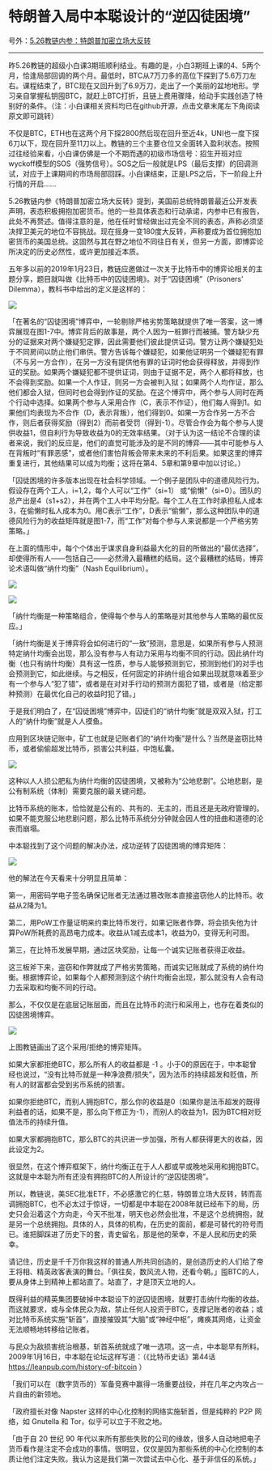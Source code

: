 # 特朗普入局中本聪设计的“逆囚徒困境”

号外：[5.26教链内参：特朗普加密立场大反转](http://rd.liujiaolian.com/i/20240526)

* * *

昨5.26教链的超级小白课3期班顺利结业。有趣的是，小白3期班上课的4、5两个月，恰逢局部回调的两个月。最低时，BTC从7万刀多的高位下探到了5.6万刀左右。课程结束了，BTC现在又回升到了6.9万刀，走出了一个美丽的盆地地形。学习亲自掌握私钥囤BTC，就赶上BTC打折，且链上费用骤降，给动手实践创造了特别好的条件。（注：小白课相关资料均已在github开源，点击文章末尾左下角阅读原文即可跳转）

不仅是BTC，ETH也在这两个月下探2800然后现在回升至近4k，UNI也一度下探6刀以下，现在回升至11刀以上。教链的三个主要仓位又全面转入盈利状态。按照过往经验来看，小白课仿佛是一个不期而遇的初级市场信号：招生开班对应wyckoff模型的SOS（强势信号）。SOS之后一般就是LPS（最后支撑）的回调测试，对应于上课期间的市场局部回踩。小白课结束，正是LPS之后，下一阶段上升行情的开启……

5.26教链内参《特朗普加密立场大反转》提到，美国前总统特朗普最近公开发表声明，表态积极拥抱加密货币。他的一些具体表态和行动承诺，内参中已有报告，此处不再赘述。值得注意的是，他在任时曾经做出过完全不同的表态，声称必须坚决捍卫美元的地位不容挑战。现在摇身一变180度大反转，声称要成为首位拥抱加密货币的美国总统。这固然与其在野之地位不同往日有关，但另一方面，即博弈论所决定的历史必然性，或许更加接近本质。

五年多以前的2019年1月23日，教链应邀做过一次关于比特币中的博弈论相关的主题分享，题目就叫做《比特币中的囚徒困境》。对于“囚徒困境”（Prisoners' Dilemma），教科书中给出的定义是这样的：

![](2024-05-27-A01.png)

「在著名的“囚徒困境”博弈中，一轮剔除严格劣势策略就提供了唯一答案，这一博弈展现在图1-7中。博弈背后的故事是，两个人因为一桩罪行而被捕。警方缺少充分的证据来对两个嫌疑犯定罪，因此需要他们彼此提供证词。警方让两个嫌疑犯处于不同房间以防止他们串供。警方告诉每个嫌疑犯，如果他证明另一个嫌疑犯有罪（不与另一方合作），在另一方没有提供他有罪的证词时他会获得释放，并得到作证的奖励。如果两个嫌疑犯都不提供证词，则由于证据不足，两个人都将释放，也不会得到奖励。如果一个人作证，则另一方会被判入狱；如果两个人均作证，那么他们都会入狱，但同时也会得到作证的奖励。在这个博弈中，两个参与人同时在两个行动中选择。如果两个参与人采用合作（C，表示不作证），他们每人得到1。如果他们均表现为不合作（D，表示背叛），他们得到0。如果一方合作另一方不合作，则后者获得奖励（得到2）而前者受罚（得到-1）。尽管合作会为每个参与人提供收益1，但自利行为导致收益为0的无效率结果。（对于认为这一结论不合理的读者来说，我们的反应是，他们的直觉可能涉及的是不同的博弈——其中可能参与人在背叛时“有罪恶感”，或者他们害怕背叛会带来未来的不利后果。如果这里的博弈重复进行，其他结果可以成为均衡；这将在第4、5章和第9章中加以讨论。）

「囚徒困境的许多版本出现在社会科学领域。一个例子是团队中的道德风险行为。假设存在两个工人，i=1,2，每个人可以“工作”（si=1） 或“偷懒”（si=0）。团队的总产出是4（s1+s2），并在两个工人中平均分配。每个工人在工作时承担私人成本3，在偷懒时私人成本为0。用C表示“工作”，D表示“偷懒”，那么这种团队中的道德风险行为的收益矩阵就是图1-7，而“工作”对每个参与人来说都是一个严格劣势策略。」

在上面的情形中，每个个体出于谋求自身利益最大化的目的所做出的“最优选择”，却使得所有人——包括自己——必然滑入最糟糕的结局。这个最糟糕的结局，博弈论术语叫做“纳什均衡”（Nash Equilibrium）。

![](2024-05-27-A02.png)

![](2024-05-27-A03.png)

「纳什均衡是一种策略组合，使得每个参与人的策略是对其他参与人策略的最优反应。」

「纳什均衡是关于博弈将会如何进行的“一致”预测，意思是，如果所有参与人预测特定纳什均衡会出现，那么没有参与人有动力采用与均衡不同的行动。因此纳什均衡（也只有纳什均衡）具有这一性质，参与人能够预测到它，预测到他们的对手也会预测到它，如此继续。与之相反，任何固定的非纳什组合如果出现就意味着至少有一个参与人“犯了错”，或者是在对对手行动的预测方面犯了错，或者是（给定那种预测）在最优化自己的收益时犯了错。」

于是我们明白了，在“囚徒困境”博弈中，囚徒们的“纳什均衡”就是双双入狱，打工人的“纳什均衡”就是人人摸鱼。

应用到区块链记账中，矿工也就是记账者们的“纳什均衡”是什么？当然是盗窃比特币，或者偷偷超发比特币，损害公共利益，中饱私囊。

![](2024-05-27-A04.png)

这种以人人损公肥私为纳什均衡的囚徒困境，又被称为“公地悲剧”。公地悲剧，是公有制系统（体制）需要克服的最关键问题。

比特币系统的账本，恰恰就是公有的、共有的、无主的，而且还是无政府管理的。如果不能克服公地悲剧问题，那么比特币系统分分钟就会因人性的扭曲和道德的沦丧而崩塌。

中本聪找到了这个问题的解决办法，成功逆转了囚徒困境的博弈矩阵：

![](2024-05-27-A05.png)

他的解法在今天看来十分明显且简单：

第一，用密码学电子签名确保记账者无法通过篡改账本直接盗窃他人的比特币。收益从2降为1。

第二，用PoW工作量证明来约束比特币发行，如果记账者作弊，将会损失他为计算PoW所耗费的高昂电力成本。收益从1减去成本1，收益为0，变得无利可图。

第三，在比特币发展早期，通过区块奖励，让每一个诚实记账者获得正收益。

这三板斧下来，盗窃和作弊就成了严格劣势策略，而诚实记账就成了系统的纳什均衡。根据博弈论，如果每个人都预测到这个纳什均衡会出现，那么就没有人会有动力去采取和均衡不同的行动。

那么，不仅仅是在底层记账层面，而且在比特币的流行和采用上，也存在着类似的囚徒困境博弈。

![](2024-05-27-A06.png)

上图教链画出了这个采用/拒绝的博弈矩阵。

如果大家都拒绝BTC，那么所有人的收益都是 -1 。小于0的原因在于，中本聪曾经也说过，“没有比特币就是一种净浪费/损失”，因为法币的持续超发和贬值，所有人的财富都会受到劣币系统的损害。

如果你拒绝BTC，而别人拥抱BTC，那么你的收益是0（如果你是法币超发的既得利益者的话，如果不是，那么向下修正为-1），而别人的收益为1，因为BTC相对贬值法币的持续升值。

如果大家都拥抱BTC，那么BTC的共识进一步加强，所有人都获得更大的收益，因此设定为2。

很显然，在这个博弈框架下，纳什均衡正在于人人都或早或晚地采用和拥抱BTC。这就是中本聪为所有还没有拥抱BTC的人所设计的“逆囚徒困境”。

所以，教链说，美SEC批准ETF，不必感激它的仁慈，特朗普立场大反转，转而高调拥抱BTC，也不必太过于惊讶，一切都是中本聪在2008年就已经布下的局，历史只会沿着这个方向走，今天不批准，明天也必然会批准，不是这个总统拥抱，就是另一个总统拥抱。具体的人，具体的机构，在历史的面前，都是可替代的符号而已。谁把脚踩进了历史下的套，青史留名，那是他的荣幸，不是人民和历史的荣幸。

请记住，历史是千千万你我这样的普通人所共同创造的，是创造历史的人们给了帝王将相、精英政客表演的舞台。「俱往矣，数风流人物，还看今朝。」囤BTC的人，要从身体上到精神上都站直了。站直了，才是顶天立地的人。

既得利益的精英集团要破掉中本聪设下的逆囚徒困境，就要打击纳什均衡的收益。而这就要求，或与全体民众为敌，禁止任何人投资于BTC，支撑记账者的收益；或对比特币系统实施“斩首”，直接摧毁其“大脑”或“神经中枢”，瘫痪其网络，让资金无法顺畅地转移给记账者。

与民众为敌损害统治根基，斩首系统就成了唯一选项。这一点，中本聪早有所料。2009年1月16日，中本聪在论坛这样写道：（《比特币史话》第44话 https://leanpub.com/history-of-bitcoin ）

「我们可以在（数字货币的）军备竞赛中赢得一场重要战役，并在几年之内攻占一片自由的新领地。

「政府擅长对像 Napster 这样的中心化控制的网络实施斩首，但是纯粹的 P2P 网络，如 Gnutella 和 Tor，似乎可以立于不败之地。

「由于自 20 世纪 90 年代以来所有那些失败的公司的缘故，很多人自动地把电子货币看作是注定不会成功的事情。很明显，仅仅是因为那些系统的中心化控制的本质让他们注定失败。我认为这是我们第一次尝试去中心化、基于非信任的系统。」

